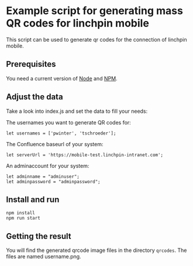 # Example script for generating mass QR codes for linchpin mobile

This script can be used to generate qr codes for the connection of linchpin mobile.

## Prerequisites

You need a current version of [Node](https://nodejs.org/en/) and [NPM](https://docs.npmjs.com/downloading-and-installing-node-js-and-npm).

## Adjust the data

Take a look into index.js and set the data to fill your needs:

The usernames you want to generate QR codes for:

    let usernames = ['pwinter', 'tschroeder'];

The Confluence baseurl of your system:

    let serverUrl = 'https://mobile-test.linchpin-intranet.com';

An adminaccount for your system:


    let adminname = "adminuser";
    let adminpassword = "adminpassword";


## Install and run

    npm install
    npm run start

## Getting the result

You will find the generated qrcode image files in the directory `qrcodes`. The files are named username.png.
